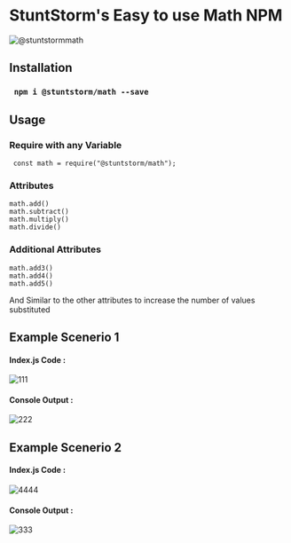 # StuntStorm's Easy to use **Math NPM**

![@stuntstormmath](https://user-images.githubusercontent.com/56226566/123532475-f55c5780-d72a-11eb-8fd7-49aee64a9321.png)

## Installation

### ``` npm i @stuntstorm/math --save```

## Usage

### Require with any Variable
``` const math = require("@stuntstorm/math");```
### Attributes
```
math.add()
math.subtract()
math.multiply()
math.divide()
```
### Additional Attributes 
```
math.add3()
math.add4()
math.add5()
```
And Similar to the other attributes to increase the  number of values substituted

## Example Scenerio 1

#### Index.js Code : 
![111](https://user-images.githubusercontent.com/56226566/123532497-276db980-d72b-11eb-972c-67b6947e16dc.png)
#### Console Output : 
![222](https://user-images.githubusercontent.com/56226566/123532531-6b60be80-d72b-11eb-9b77-8ab290fbff0f.png)

## Example Scenerio 2

#### Index.js Code : 
![4444](https://user-images.githubusercontent.com/56226566/123532682-eaa2c200-d72c-11eb-9d19-cfa460165fee.png)
#### Console Output : 
![333](https://user-images.githubusercontent.com/56226566/123532697-05753680-d72d-11eb-8781-f6f73ef92d7a.png)

